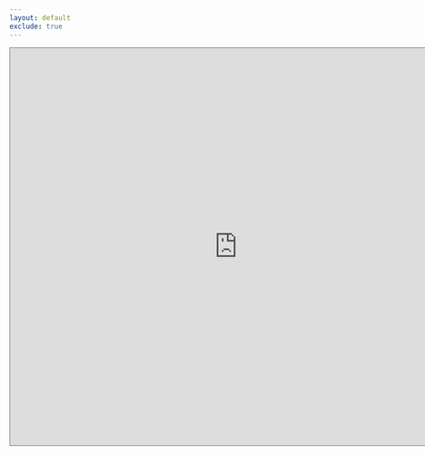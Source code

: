 ```yaml
---
layout: default
exclude: true
---
```


<iframe src="https://calendar.google.com/calendar/embed?height=700&wkst=1&ctz=America%2FChicago&bgcolor=%23ffffff&src=am95ZGVlcGJAdXRleGFzLmVkdQ&src=am95ZGVlcGJAdXQtYW1ybC5vcmc&src=ZW4udXNhI2hvbGlkYXlAZ3JvdXAudi5jYWxlbmRhci5nb29nbGUuY29t&color=%23EF6C00&color=%23AD1457&color=%230B8043" style="border:solid 1px #777" width="800" height="700" frameborder="0" scrolling="no"></iframe>
